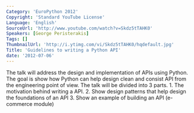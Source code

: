 ```yaml
---
Category: 'EuroPython 2012'
Copyright: 'Standard YouTube License'
Language: 'English'
SourceUrl: 'http://www.youtube.com/watch?v=Skdz5tTAHK0'
Speakers: [George Peristerakis]
Tags: []
ThumbnailUrl: 'http://i.ytimg.com/vi/Skdz5tTAHK0/hqdefault.jpg'
Title: 'Guidelines to writing a Python API'
date: '2012-07-06'
---
```

The talk will address the design and implementation of APIs using Python. The
goal is show how Python can help design clean and consist API from the
engineering point of view. The talk will be divided into 3 parts. 1. The
motivation behind writing a API. 2. Show design patterns that help design the
foundations of an API 3. Show an example of building an API (e-commerce
module)

